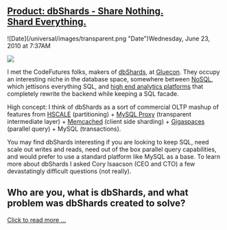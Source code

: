 ## [Product: dbShards - Share Nothing. Shard Everything.](/blog/2010/6/23/product-dbshards-share-nothing-shard-everything.html)

<div class="journal-entry-tag journal-entry-tag-post-title"><span class="posted-on">![Date](/universal/images/transparent.png "Date")Wednesday, June 23, 2010 at 7:37AM</span></div>

<div class="body">

![](http://www.codefutures.com/img/dbshards-shardit.gif)

I met the CodeFutures folks, makers of [dbShards](http://www.codefutures.com/dbshards/), at [Gluecon](http://www.gluecon.com). They occupy an interesting niche in the database space, somewhere between [NoSQL](http://highscalability.com/blog/category/nosql), which jettisons everything SQL, and [high end analytics platforms](http://www.dbms2.com/) that completely rewrite the backend while keeping a SQL facade.

High concept: I think of dbShards as a sort of commercial OLTP mashup of features from [HSCALE](/blog/2008/5/5/hscale-handling-200-million-transactions-per-month-using-tra.html) (partitioning) + [MySQL Proxy](https://launchpad.net/mysql-proxy) (transparent intermediate layer) + [Memcached](http://highscalability.com/blog/category/memcached) (client side sharding) + [Gigaspaces](http://www.gigaspaces.com/) (parallel query) + MySQL (transactions).

You may find dbShards interesting if you are looking to keep SQL, need scale out writes and reads, need out of the box parallel query capabilities, and would prefer to use a standard platform like MySQL as a base. To learn more about dbShards I asked Cory Isaacson (CEO and CTO) a few devastatingly difficult questions (not really).

## Who are you, what is dbShards, and what problem was dbShards created to solve?

[Click to read more ...](/blog/2010/6/23/product-dbshards-share-nothing-shard-everything.html)

</div>